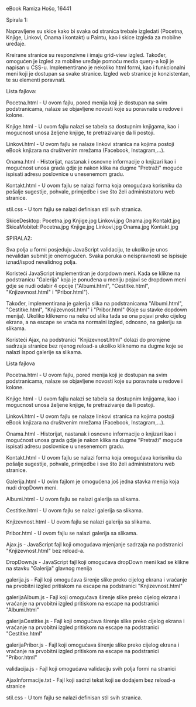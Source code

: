 eBook
Ramiza Hošo, 16441

Spirala 1:

Napravljene su skice kako bi svaka od stranica trebale izgledati (Pocetna, Knjige, Linkovi, Onama i kontakt) u Paintu, kao i skice izgleda za mobilne uređaje.

Kreirane stranice su responzivne i imaju grid-view izgled. Također, omogućen je izgled za mobilne uređaje pomoću media query-a koji je napisan u CSS-u. Implementirano je nekoliko html formi, kao i funkcionalni meni koji je dostupan sa svake stranice. Izgled web stranice je konzistentan, te su elementi poravnati.

Lista fajlova:

Pocetna.html - U ovom fajlu, pored menija koji je dostupan na svim podstranicama, nalaze se objavljene novosti koje su poravnate u redove i kolone.

Knjige.html - U ovom fajlu nalazi se tabela sa dostupnim knjigama, kao i mogucnost unosa željene knjige, te pretrazivanje da li postoji.

Linkovi.html - U ovom fajlu se nalaze linkovi stranica na kojima postoji eBook knjizara na društvenim mrežama (Facebook, Instagram,...).

Onama.html - Historijat, nastanak i osnovne informacije o knjizari kao i mogućnost unosa grada gdje je nakon klika na dugme "Pretraži"                  moguće ispisati adresu poslovnice u unesenemom gradu.
			 
Kontakt.html - U ovom fajlu se nalazi forma koja omogućava korisniku da pošalje sugestije, pohvale, primjedbe i sve što želi                              administratoru web stranice.

stil.css - U tom fajlu se nalazi definisan stil svih stranica.

SkiceDesktop:
               Pocetna.jpg
               Knjige.jpg
               Linkovi.jpg
               Onama.jpg
               Kontakt.jpg
SkicaMobitel:
              Pocetna.jpg
              Knjige.jpg
              Linkovi.jpg
              Onama.jpg
              Kontakt.jpg
	    
SPIRALA2:

Sva polja u formi posjeduju JavaScript validaciju, te ukoliko je unos nevalidan submit je onemogućen. Svaka poruka o neispravnosti se ispisuje iznad/ispod nevalidnog polja.

Koristeći JavaScript implementiran je dorpdown meni. Kada se klikne na podstranicu "Galerija" koja je ponuđena u meniju pojavi se dropdown meni gdje se nudi odabir 4 opcije ("Albumi.html", "Cestitke.html", "Knjizevnost.html" i "Pribor.html").

Također, implementirana je galerija slika na podstranicama "Albumi.html", "Cestitke.html", "Knjizevnost.html" i "Pribor.html" (Koje su stavke dopdown menija). Ukoliko kliknemo na neku od slika tada se ona pojavi preko cijelog ekrana, a na escape se vraća na normalni izgled, odnosno, na galeriju sa slikama.

Koristeći Ajax, na podstranici "Knjizevnost.html" dolazi do promjene sadrzaja stranice bez njenog reload-a ukoliko kliknemo na dugme koje se nalazi ispod galerije sa slikama.

Lista fajlova

Pocetna.html - U ovom fajlu, pored menija koji je dostupan na svim podstranicama, nalaze se objavljene novosti koje su poravnate u redove i kolone.

Knjige.html - U ovom fajlu nalazi se tabela sa dostupnim knjigama, kao i mogucnost unosa željene knjige, te pretrazivanje da li postoji.

Linkovi.html - U ovom fajlu se nalaze linkovi stranica na kojima postoji eBook knjizara na društvenim mrežama (Facebook, Instagram,...).

Onama.html - Historijat, nastanak i osnovne informacije o knjizari kao i mogućnost unosa grada gdje je nakon klika na dugme "Pretraži"                  moguće ispisati adresu poslovnice u unesenemom gradu.
			 
Kontakt.html - U ovom fajlu se nalazi forma koja omogućava korisniku da pošalje sugestije, pohvale, primjedbe i sve što želi                              administratoru web stranice.

Galerija.html - U ovim fajlom je omogućena još jedna stavka menija koja nudi dropDown meni.

Albumi.html - U ovom fajlu se nalazi galerija sa slikama.

Cestitke.html - U ovom fajlu se nalazi galerija sa slikama.

Knjizevnost.html - U ovom fajlu se nalazi galerija sa slikama.

Pribor.html - U ovom fajlu se nalazi galerija sa slikama.

Ajax.js - JavaScript fajl koji omogućava mjenjanje sadrzaja na podstranici "Knjizevnost.html" bez reload-a.

DropDown.js - JavaScript fajl koji omogućava dropDown meni kad se klikne na stavku "Galerija" glavnog menija

galerija.js - Fajl koji omogućava širenje slike preko cijelog ekrana i vraćanje na prvobitni izgled pritiskom na escape na podstranici "Knjizevnost.html"

galerijaAlbum.js - Fajl koji omogućava širenje slike preko cijelog ekrana i vraćanje na prvobitni izgled pritiskom na escape na podstranici "Albumi.html"

galerijaCestitke.js - Fajl koji omogućava širenje slike preko cijelog ekrana i vraćanje na prvobitni izgled pritiskom na escape na podstranici "Cestitke.html"

galerijaPribor.js - Fajl koji omogućava širenje slike preko cijelog ekrana i vraćanje na prvobitni izgled pritiskom na escape na podstranici "Pribor.html"

validacija.js - Fajl koji omogućava validaciju svih polja formi na stranici

AjaxInformacije.txt - Fajl koji sadrzi tekst koji se dodajem bez reload-a stranice

stil.css - U tom fajlu se nalazi definisan stil svih stranica.
